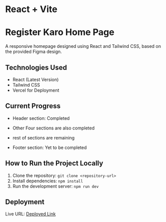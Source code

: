 # React + Vite

# Register Karo Home Page

A responsive homepage designed using React and Tailwind CSS, based on the provided Figma design.

## Technologies Used
- React (Latest Version)
- Tailwind CSS
- Vercel for Deployment

## Current Progress
- Header section: Completed
- Other Four sections are also completed

- rest of sections are remaining
- Footer section: Yet to be completed

## How to Run the Project Locally
1. Clone the repository: `git clone <repository-url>`
2. Install dependencies: `npm install`
3. Run the development server: `npm run dev`

## Deployment
Live URL: [Deployed Link](https://.com)

